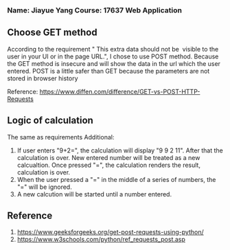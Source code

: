 ### Name: Jiayue Yang   Course: 17637 Web Application

## Choose GET method
According to the requirement " This extra data should not be  visible to the user in your UI or in the page URL.", I chose to use POST method.
Because the GET method is insecure and will show the data in the url which the user entered.
POST is a little safer than GET because the parameters are not stored in browser history

Reference: https://www.diffen.com/difference/GET-vs-POST-HTTP-Requests

## Logic of calculation
The same as requirements
Additional:
1. If user enters "9+2=", the calculation will display "9 9 2 11". After that the calculation is over. New entered number will be treated as a new calcualtion. Once pressed "=", the calculation renders the result, calculation is over.
2. When the user pressed a "=" in the middle of a series of numbers, the "=" will be ignored.
3. A new calcution will be started until a number entered.

## Reference
1. https://www.geeksforgeeks.org/get-post-requests-using-python/
2. https://www.w3schools.com/python/ref_requests_post.asp


